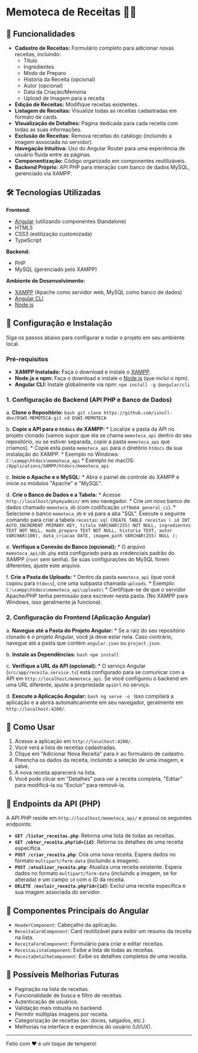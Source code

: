 # Memoteca de Receitas 🍜✨

## 🌟 Funcionalidades

* **Cadastro de Receitas:** Formulário completo para adicionar novas receitas, incluindo:
    * Título
    * Ingredientes
    * Modo de Preparo
    * História da Receita (opcional)
    * Autor (opcional)
    * Data da Criação/Memória
    * Upload de Imagem para a receita
* **Edição de Receitas:** Modifique receitas existentes.
* **Listagem de Receitas:** Visualize todas as receitas cadastradas em formato de cards.
* **Visualização de Detalhes:** Página dedicada para cada receita com todas as suas informações.
* **Exclusão de Receitas:** Remova receitas do catálogo (incluindo a imagem associada no servidor).
* **Navegação Intuitiva:** Uso do Angular Router para uma experiência de usuário fluida entre as páginas.
* **Componentização:** Código organizado em componentes reutilizáveis.
* **Backend Próprio:** API PHP para interação com banco de dados MySQL, gerenciado via XAMPP.

## 🛠️ Tecnologias Utilizadas

**Frontend:**
* [Angular](https://angular.io/) (utilizando componentes Standalone)
* HTML5
* CSS3 (estilização customizada)
* TypeScript

**Backend:**
* PHP
* MySQL (gerenciado pelo XAMPP)

**Ambiente de Desenvolvimento:**
* [XAMPP](https://www.apachefriends.org/) (Apache como servidor web, MySQL como banco de dados)
* [Angular CLI](https://cli.angular.io/)
* [Node.js](https://nodejs.org/)

## 🚀 Configuração e Instalação

Siga os passos abaixo para configurar e rodar o projeto em seu ambiente local.

### Pré-requisitos

* **XAMPP Instalado:** Faça o download e instale o [XAMPP](https://www.apachefriends.org/index.html).
* **Node.js e npm:** Faça o download e instale o [Node.js](https://nodejs.org/) (que inclui o npm).
* **Angular CLI:** Instale globalmente via npm: `npm install -g @angular/cli`

### 1. Configuração do Backend (API PHP e Banco de Dados)

a.  **Clone o Repositório:**
    ```bash
    git clone https://github.com/isnull-dev/DSWI-MEMOTECA.git
    cd DSWI-MEMOTECA
    ```

b.  **Copie a API para o `htdocs` do XAMPP:**
    * Localize a pasta da API no projeto clonado (vamos supor que ela se chama `memoteca_api` dentro do seu repositório, ou se estiver separada, copie a pasta `memoteca_api` que criamos).
    * Copie esta pasta `memoteca_api` para o diretório `htdocs` da sua instalação do XAMPP.
        * Exemplo no Windows: `C:\xampp\htdocs\memoteca_api`
        * Exemplo no macOS: `/Applications/XAMPP/htdocs/memoteca_api`

c.  **Inicie o Apache e o MySQL:**
    * Abra o painel de controle do XAMPP e inicie os módulos "Apache" e "MySQL".

d.  **Crie o Banco de Dados e a Tabela:**
    * Acesse `http://localhost/phpmyadmin/` em seu navegador.
    * Crie um novo banco de dados chamado `memoteca_db` (com codificação `utf8mb4_general_ci`).
    * Selecione o banco `memoteca_db` e vá para a aba "SQL". Execute o seguinte comando para criar a tabela `receitas`:
      ```sql
      CREATE TABLE receitas (
          id INT AUTO_INCREMENT PRIMARY KEY,
          titulo VARCHAR(255) NOT NULL,
          ingredientes TEXT NOT NULL,
          modo_preparo TEXT NOT NULL,
          historia TEXT,
          autor VARCHAR(100),
          data_criacao DATE,
          imagem_path VARCHAR(255) NULL
      );
      ```

e.  **Verifique a Conexão do Banco (opcional):**
    * O arquivo `memoteca_api/db.php` está configurado para as credenciais padrão do XAMPP (`root` sem senha). Se suas configurações do MySQL forem diferentes, ajuste este arquivo.

f.  **Crie a Pasta de Uploads:**
    * Dentro da pasta `memoteca_api` (que você copiou para `htdocs`), crie uma subpasta chamada `uploads`.
        * Exemplo: `C:\xampp\htdocs\memoteca_api\uploads\`
    * Certifique-se de que o servidor Apache/PHP tenha permissão para escrever nesta pasta. (No XAMPP para Windows, isso geralmente já funciona).

### 2. Configuração do Frontend (Aplicação Angular)

a.  **Navegue até a Pasta do Projeto Angular:**
    * Se a raiz do seu repositório clonado é o projeto Angular, você já deve estar nela. Caso contrário, navegue até a pasta que contém `angular.json` ou `project.json`.

b.  **Instale as Dependências:**
    ```bash
    npm install
    ```

c.  **Verifique a URL da API (opcional):**
    * O serviço Angular (`src/app/receita.service.ts`) está configurado para se comunicar com a API em `http://localhost/memoteca_api`. Se você configurou o backend em uma URL diferente, ajuste a propriedade `apiUrl` no serviço.

d.  **Execute a Aplicação Angular:**
    ```bash
    ng serve -o
    ```
    Isso compilará a aplicação e a abrirá automaticamente em seu navegador, geralmente em `http://localhost:4200/`.

## 📖 Como Usar

1.  Acesse a aplicação em `http://localhost:4200/`.
2.  Você verá a lista de receitas cadastradas.
3.  Clique em "Adicionar Nova Receita" para ir ao formulário de cadastro.
4.  Preencha os dados da receita, incluindo a seleção de uma imagem, e salve.
5.  A nova receita aparecerá na lista.
6.  Você pode clicar em "Detalhes" para ver a receita completa, "Editar" para modificá-la ou "Excluir" para removê-la.

## 🔩 Endpoints da API (PHP)

A API PHP reside em `http://localhost/memoteca_api/` e possui os seguintes endpoints:

* **`GET /listar_receitas.php`**: Retorna uma lista de todas as receitas.
* **`GET /obter_receita.php?id={id}`**: Retorna os detalhes de uma receita específica.
* **`POST /criar_receita.php`**: Cria uma nova receita. Espera dados no formato `multipart/form-data` (incluindo a imagem).
* **`POST /atualizar_receita.php`**: Atualiza uma receita existente. Espera dados no formato `multipart/form-data` (incluindo a imagem, se for alterada) e um campo `id` com o ID da receita.
* **`DELETE /excluir_receita.php?id={id}`**: Exclui uma receita específica e sua imagem associada do servidor.

## 🎨 Componentes Principais do Angular

* `HeaderComponent`: Cabeçalho da aplicação.
* `ReceitaCardComponent`: Card reutilizável para exibir um resumo da receita na lista.
* `ReceitaFormComponent`: Formulário para criar e editar receitas.
* `ReceitaListaComponent`: Exibe a lista de todas as receitas.
* `ReceitaDetalheComponent`: Exibe os detalhes completos de uma receita.

## 🔮 Possíveis Melhorias Futuras

* Paginação na lista de receitas.
* Funcionalidade de busca e filtro de receitas.
* Autenticação de usuários.
* Validação mais robusta no backend.
* Permitir múltiplas imagens por receita.
* Categorização de receitas (ex: doces, salgados, etc.).
* Melhorias na interface e experiência do usuário (UI/UX).

---

Feito com ❤️ e um toque de tempero!
